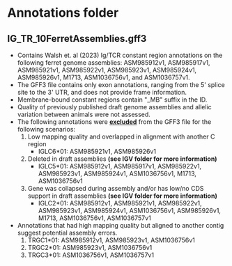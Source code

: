 # Annotations folder
## **IG_TR_10FerretAssemblies.gff3**
- Contains Walsh et. al (2023) Ig/TCR constant region annotations on the following ferret genome assemblies: ASM985912v1, ASM985917v1, ASM985921v1, ASM985922v1, ASM985923v1, ASM985924v1, ASM985926v1, M1713, ASM1036756v1, and ASM1036757v1.
- The GFF3 file contains only exon annotations, ranging from the 5' splice site to the 3' UTR, and does not provide frame information.
- Membrane-bound constant regions contain "_MB" suffix in the ID.
- Quality of previously published draft genome assemblies and allelic variation between animals were not assessed.
- The following annotations were <ins>**excluded**</ins> from the GFF3 file for the following scenarios:
   1) Low mapping quality and overlapped in alignment with another C region 
      -   IGLC6*01: ASM985921v1, ASM985926v1
   2) Deleted in draft assemblies **(see IGV folder for more information)**
      -   IGLC5*01: ASM985912v1, ASM985917v1, ASM985922v1, ASM985923v1, ASM985924v1, ASM1036756v1, M1713, ASM1036756v1
   3) Gene was collapsed during assembly and/or has low/no CDS support in draft assemblies **(see IGV folder for more information)**
      - IGLC2*01: ASM985912v1, ASM985921v1, ASM985922v1, ASM985923v1, ASM985924v1, ASM1036756v1, ASM985926v1, M1713, ASM1036756v1, ASM1036757v1
- Annotations that had high mapping quality but aligned to another contig suggest potential assembly errors.
   1)  TRGC1*01: ASM985912v1, ASM985923v1, ASM1036756v1
   2)   TRGC2*01: ASM985923v1, ASM1036756v1
   3)  TRGC3*01: ASM1036756v1, ASM1036757v1

